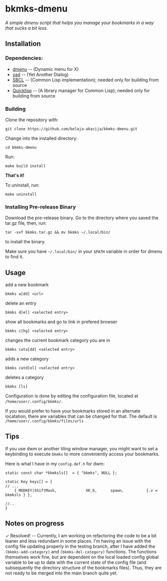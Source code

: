 # bkmks-dmenu
_A simple dmenu script that helps you manage your bookmarks in a way that sucks a bit less._

## Installation
### Dependencies:
- [dmenu](https://tools.suckless.org/dmenu/) -- (Dynamic menu for X)
- [yad](https://github.com/v1cont/yad) -- (Yet Another Dialog)
- [SBCL](https://www.sbcl.org/platform-table.html) -- (Common Lisp implementation); needed only for building from source
- [Quicklisp](https://www.quicklisp.org/beta/) -- (A library manager for Common Lisp); needed only for building from source

### Building
Clone the repository with:

`git clone https://github.com/belaja-akacija/bkmks-dmenu.git`

Change into the installed directory:

`cd bkmks-dmenu`

Run:

`make build install`

__That's it!__

To uninstall, run:

`make uninstall`

### Installing Pre-release Binary
Download the pre-release binary.
Go to the directory where you saved the tar.gz file, then,
run:

`tar -xvf bkmks.tar.gz && mv bkmks ~/.local/bin/`

to install the binary.

Make sure you have `~/.local/bin/` in your `$PATH` variable in order for dmenu to find it.


## Usage

add a new bookmark

`bkmks a[dd] <url>`

delete an entry

`bkmks d[el] <selected entry>`

show all bookmarks and go to link in prefered browser

`bkmks c[hg] <selected entry>`

changes the current bookmark category you are in

`bkmks cata[dd] <selected entry>`

adds a new category

`bkmks catd[el] <selected entry>`

deletes a category

`bkmks [ls]`

Configuration is done by editing the configuration file, located at `/home/user/.config/bkmks/`.

If you would prefer to have your bookmarks stored in an alternate locatation, there are variables that can be changed for that. The default is `/home/user/.config/bkmks/files/urls`


## Tips

If you use dwm or another tiling window manager, you might want to set a keybinding to execute `bkmks` to more conveniently access your bookmarks.

Here is what I have in my `config.def.h` for dwm:
```
static const char *bkmksls[]  = { "bkmks", NULL };

static Key keys[] = {
// ...
	{ MODKEY|ShiftMask,             XK_b,      spawn,          {.v = bkmksls } },

//..
}

```

## Notes on progress

✓ Resolved! -- Currently, I am working on refactoring the code to be a bit leaner and less redundant in some places.
I'm having an issue with the config file updating properly in the testing branch, after I have added the `(bkmks-add-category)` and `(bkmks-del-category)` functions.
The functions themselves work fine, but are dependent on the local loaded config global variable to be up to date with the current state of the config file (and subsequently the directory structure of the bookmarks files). Thus, they are not ready to be merged into the main branch quite yet.
